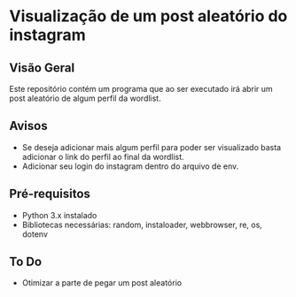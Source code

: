 # Visualização de um post aleatório do instagram

## Visão Geral
Este repositório contém um programa que ao ser executado irá abrir um post aleatório de algum perfil da wordlist.

## Avisos
- Se deseja adicionar mais algum perfil para poder ser visualizado basta adicionar o link do perfil ao final da wordlist.
- Adicionar seu login do instagram dentro do arquivo de env.

## Pré-requisitos
- Python 3.x instalado
- Bibliotecas necessárias: random, instaloader, webbrowser, re, os, dotenv

## To Do

- Otimizar a parte de pegar um post aleatório
